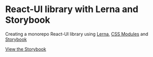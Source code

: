 # React-UI library with Lerna and Storybook

Creating a monorepo React-UI library using <a href="https://github.com/lerna/lerna">Lerna</a>, <a href="https://github.com/css-modules/css-modules">CSS Modules</a> and <a href="https://storybook.js.org/">Storybook</a>

<a href="https://fairlytales.github.io/React-UI_library_with_Lerna_and_Storybook/?path=/story/button--default-button">View the Storybook</a>
